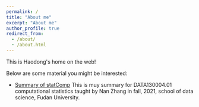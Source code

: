 ```yaml
---
permalink: /
title: "About me"
excerpt: "About me"
author_profile: true
redirect_from: 
  - /about/
  - /about.html
---
```


This is Haodong's home on the web!

Below are some material you might be interested:

- [Summary of statComp](https://milanmarks.github.io/files/2022-1-19-Summary-of-statComp.html) This is muy summary for DATA130004.01 computational statistics taught by Nan Zhang in fall, 2021, school of data science, Fudan University.
